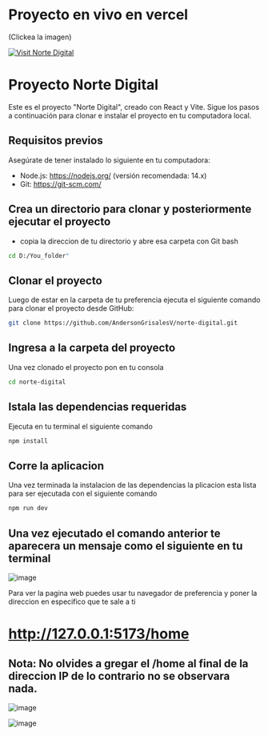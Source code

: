 # Proyecto en vivo en vercel

(Clickea la imagen)

[![Visit Norte Digital](https://github.com/AndersonGrisalesV/norte-digital/assets/94204560/71d70214-ebc6-4c39-a302-8381bc2f23cf)](https://norte-digital.vercel.app/home)



# Proyecto Norte Digital

Este es el proyecto "Norte Digital", creado con React y Vite. Sigue los pasos a continuación para clonar e instalar el proyecto en tu computadora local.

## Requisitos previos

Asegúrate de tener instalado lo siguiente en tu computadora:

- Node.js: https://nodejs.org/ (versión recomendada: 14.x)
- Git: https://git-scm.com/

## Crea un directorio para clonar y posteriormente ejecutar el proyecto

- copia la direccion de tu directorio y abre esa carpeta con Git bash

 ```bash
cd D:/You_folder"
```

## Clonar el proyecto

Luego de estar en la carpeta de tu preferencia ejecuta el siguiente comando para clonar el proyecto desde GitHub:

```bash
git clone https://github.com/AndersonGrisalesV/norte-digital.git
```

## Ingresa a la carpeta del proyecto

Una vez clonado el proyecto pon en tu consola

```bash
cd norte-digital
```

## Istala las dependencias requeridas

Ejecuta en tu terminal el siguiente comando

```bash
npm install
```

## Corre la aplicacion

Una vez terminada la instalacion de las dependencias la plicacion esta lista para ser ejecutada con el siguiente comando

```bash
npm run dev
```

## Una vez ejecutado el comando anterior te aparecera un mensaje como el siguiente en tu terminal

![image](https://github.com/AndersonGrisalesV/norte-digital/assets/94204560/8ca5f9c9-ae19-4e9d-b98c-8d47bd42e60a)


Para ver la pagina web puedes usar tu navegador de preferencia y poner la direccion en especifico que te sale a ti

# http://127.0.0.1:5173/home

## Nota: No olvides a gregar el /home al final de la direccion IP de lo contrario no se observara nada.

![image](https://github.com/AndersonGrisalesV/norte-digital/assets/94204560/d414e4fd-559c-4a8b-8cb2-2c53231bc894)


![image](https://github.com/AndersonGrisalesV/norte-digital/assets/94204560/7d79455e-4bef-456e-a51a-59c89dd79656)






